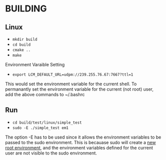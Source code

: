 BUILDING
========


Linux
-----

   * `mkdir build`
   * `cd build`
   * `cmake ..`
   * `make`

Environment Varaible Setting

   * `export LCM_DEFAULT_URL=udpm://239.255.76.67:7667?ttl=1`


This would set the environment variable for the current shell. To permanantly set the environment variable for the current (not root) user, add the above commands to ~/.bashrc

Run
-----
   * `cd build/test/linux/simple_test`
   * `sudo -E ./simple_test em1`

The option -E has to be used since it allows the environment variables to be passed to the sudo environment. This is becauase sudo will create a [new root environment](https://www.petefreitag.com/item/877.cfm), and the environment variables defined for the current user are not visible to the sudo environment.
